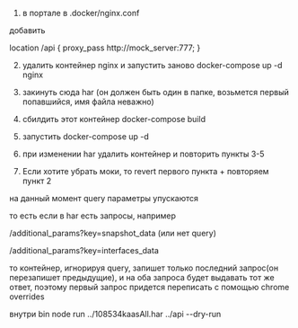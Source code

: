 1. в портале в .docker/nginx.conf

добавить

location /api {
    proxy_pass http://mock_server:777;
}

2. удалить контейнер nginx и запустить заново docker-compose up -d nginx

3. закинуть сюда har (он должен быть один в папке, возьмется первый попавшийся, имя файла неважно)

4. сбилдить этот контейнер docker-compose build

5. запустить docker-compose up -d

6. при изменении har удалить контейнер и повторить пункты 3-5

7. Если хотите убрать моки, то revert первого пункта + повторяем пункт 2

на данный момент query параметры упускаются

то есть если в har есть запросы, например

/additional_params?key=snapshot_data (или нет query)

/additional_params?key=interfaces_data

то контейнер, игнорируя query, запишет только последний запрос(он перезапишет предыдущие), и на оба запроса будет выдавать тот же ответ, поэтому первый запрос придется переписать с помощью chrome overrides

внутри bin
node run ../108534kaasAll.har ../api --dry-run

